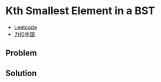 # Kth Smallest Element in a BST

- [Leetcode](https://leetcode.com/problems/kth-smallest-element-in-a-bst)
- [力扣中国](https://leetcode.cn/problems/kth-smallest-element-in-a-bst)

## Problem

[](desc.md ':include')

## Solution

[](solution.h ':include :type=code cpp')

[](solution.cpp ':include :type=code cpp')
